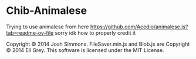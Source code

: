 # Chib-Animalese
Trying to use animalese from here https://github.com/Acedio/animalese.js?tab=readme-ov-file
sorry idk how to properly credit it

Copyright © 2014 Josh Simmons.
        FileSaver.min.js and Blob.js are Copyright © 2014 Eli Grey.
        This software is licensed under the MIT License.
